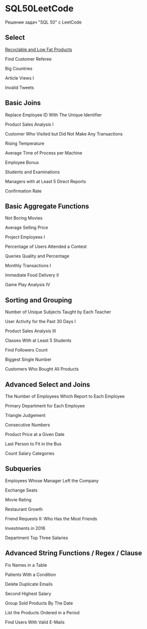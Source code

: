 # SQL50LeetCode
Решение задач "SQL 50" c LeetCode

## Select

[Recyclable and Low Fat Products](https://github.com/Afonina-Olga/SQL50LeetCode/blob/main/Select/1757.%20Recyclable%20and%20Low%20Fat%20Products.md)

Find Customer Referee

Big Countries

Article Views I

Invalid Tweets

## Basic Joins
Replace Employee ID With The Unique Identifier

Product Sales Analysis I

Customer Who Visited but Did Not Make Any Transactions

Rising Temperature

Average Time of Process per Machine

Employee Bonus

Students and Examinations

Managers with at Least 5 Direct Reports

Confirmation Rate

## Basic Aggregate Functions

Not Boring Movies

Average Selling Price

Project Employees I

Percentage of Users Attended a Contest

Queries Quality and Percentage

Monthly Transactions I

Immediate Food Delivery II

Game Play Analysis IV

## Sorting and Grouping

Number of Unique Subjects Taught by Each Teacher

User Activity for the Past 30 Days I

Product Sales Analysis III

Classes With at Least 5 Students

Find Followers Count

Biggest Single Number

Customers Who Bought All Products

## Advanced Select and Joins

The Number of Employees Which Report to Each Employee

Primary Department for Each Employee

Triangle Judgement

Consecutive Numbers

Product Price at a Given Date

Last Person to Fit in the Bus

Count Salary Categories

## Subqueries

Employees Whose Manager Left the Company

Exchange Seats

Movie Rating

Restaurant Growth

Friend Requests II: Who Has the Most Friends

Investments in 2016

Department Top Three Salaries

## Advanced String Functions / Regex / Clause

Fix Names in a Table

Patients With a Condition

Delete Duplicate Emails

Second Highest Salary

Group Sold Products By The Date

List the Products Ordered in a Period

Find Users With Valid E-Mails